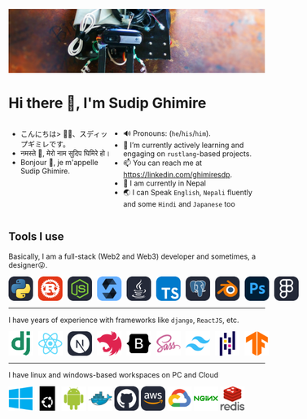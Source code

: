 ![Cover Photo](res/cover.jpg)

# Hi there 👋, I'm Sudip Ghimire

<div style="display:flex;">

<div style="width:40%">

- こんにちは> 🙇‍♂️、スディップギミレです。
- नमस्ते 🙏, मेरो नाम सुदिप घिमिरे हो।
- Bonjour 👋, je m'appelle Sudip Ghimire.

</div>

<div style="width:60%">

- 🔊 Pronouns: (`he`/`his`/`him`).
- 🌱 I’m currently actively learning and engaging on `rustlang`-based projects.
- 📫 You can reach me at <https://linkedin.com/ghimiresdp>.
- 📌 I am currently in Nepal
- 🌏 I can Speak `English`, `Nepali` fluently and some `Hindi` and `Japanese` too

</div>

</div>

## Tools I use

Basically, I am a full-stack (Web2 and Web3) developer and sometimes, a designer😜.

<div style="display:flex; gap:10px;">

<img src="https://raw.githubusercontent.com/tandpfun/skill-icons/de91fca307a83d75fc5b1f6ce24540454acead41/icons/Python-Dark.svg" alt="python" width="48" height="48" />
 <img src="https://raw.githubusercontent.com/tandpfun/skill-icons/de91fca307a83d75fc5b1f6ce24540454acead41/icons/Rust.svg" alt="rustlang" width="48" height="48">
<img src="https://raw.githubusercontent.com/tandpfun/skill-icons/de91fca307a83d75fc5b1f6ce24540454acead41/icons/NodeJS-Dark.svg" alt="nodejs" width="48" height="48" />
<img src="https://raw.githubusercontent.com/tandpfun/skill-icons/de91fca307a83d75fc5b1f6ce24540454acead41/icons/Solidity.svg" alt="solidity" width="48" height="48"/>
<img src="https://raw.githubusercontent.com/tandpfun/skill-icons/de91fca307a83d75fc5b1f6ce24540454acead41/icons/Java-Dark.svg" alt="java" width="48" height="48"/>
<img src="https://raw.githubusercontent.com/tandpfun/skill-icons/de91fca307a83d75fc5b1f6ce24540454acead41/icons/TypeScript.svg" alt="typescript" width="48" height="48" />
<img src="https://raw.githubusercontent.com/tandpfun/skill-icons/de91fca307a83d75fc5b1f6ce24540454acead41/icons/PostgreSQL-Dark.svg" alt="postgresql" width="48" height="48">
<img src="https://raw.githubusercontent.com/tandpfun/skill-icons/de91fca307a83d75fc5b1f6ce24540454acead41/icons/Blender-Dark.svg" alt="blender" width="48" height="48">
<img src="https://raw.githubusercontent.com/tandpfun/skill-icons/de91fca307a83d75fc5b1f6ce24540454acead41/icons/Photoshop.svg" alt="photoshop" width="48" height="48">
<img src="https://raw.githubusercontent.com/tandpfun/skill-icons/de91fca307a83d75fc5b1f6ce24540454acead41/icons/Figma-Dark.svg" alt="figma" width="48" height="48">

</div>

-----

I have years of experience with frameworks like `django`, `ReactJS`, etc.

<div style="display:flex; gap:10px;">

<img src="https://raw.githubusercontent.com/devicons/devicon/master/icons/django/django-plain.svg" alt="django" width="48" height="48"  style="filter:brightness(3)">
<img src="https://raw.githubusercontent.com/devicons/devicon/master/icons/react/react-original.svg" alt="react" width="48" height="48" />
<img src="https://raw.githubusercontent.com/tandpfun/skill-icons/de91fca307a83d75fc5b1f6ce24540454acead41/icons/NextJS-Dark.svg" alt="next" width="48" height="48">
<img src="https://raw.githubusercontent.com/devicons/devicon/master/icons/nestjs/nestjs-plain.svg" alt="nest" width="48" height="48" />
<img src="https://raw.githubusercontent.com/devicons/devicon/master/icons/bootstrap/bootstrap-plain.svg" alt="bootstrap" width="48" height="48" />
<img src="https://raw.githubusercontent.com/devicons/devicon/master/icons/sass/sass-original.svg" alt="sass" width="48" height="48" />
<img src="https://raw.githubusercontent.com/devicons/devicon/master/icons/tailwindcss/tailwindcss-plain.svg" alt="tailwind" width="48" height="48">
<img src="https://raw.githubusercontent.com/devicons/devicon/master/icons/pandas/pandas-original.svg" alt="pandas" width="48" height="48">
<img src="https://raw.githubusercontent.com/devicons/devicon/master/icons/tensorflow/tensorflow-original.svg" alt="tensorflow" width="48" height="48">

</div>

-----

I have linux and windows-based workspaces on PC and Cloud
<div class="display:flex; gap:10px;">

<img src="https://raw.githubusercontent.com/devicons/devicon/master/icons/windows8/windows8-original.svg" alt="windows" width="48" height="48">
<img src="https://raw.githubusercontent.com/devicons/devicon/master/icons/ubuntu/ubuntu-plain.svg" alt="ubuntu" width="48" height="48">
<!-- <img src="https://raw.githubusercontent.com/devicons/devicon/master/icons/apple/apple-original.svg" alt="mac" width="48" height="48"> -->
<img src="https://raw.githubusercontent.com/devicons/devicon/master/icons/android/android-plain.svg" alt="android" width="48" height="48">
<img src="https://raw.githubusercontent.com/devicons/devicon/master/icons/docker/docker-original.svg" alt="Docker" width="48" height="48" />
<img src="https://raw.githubusercontent.com/tandpfun/skill-icons/de91fca307a83d75fc5b1f6ce24540454acead41/icons/Github-Dark.svg" alt="github" width="48" height="48">
<img src="https://raw.githubusercontent.com/tandpfun/skill-icons/de91fca307a83d75fc5b1f6ce24540454acead41/icons/AWS-Dark.svg" alt="aws" width="48" height="48"/>
<img src="https://raw.githubusercontent.com/devicons/devicon/master/icons/googlecloud/googlecloud-original.svg" alt="gcp" width="48" height="48" />
<img src="https://raw.githubusercontent.com/devicons/devicon/master/icons/nginx/nginx-original.svg" alt="nginx" width="48" height="48">
<img src="https://raw.githubusercontent.com/devicons/devicon/master/icons/redis/redis-original-wordmark.svg" alt="redis" width="48" height="48" />

</div>
<!-- <img src="" alt="" width="48" height="48"> -->

<!-- ## 🔭 I’m currently (but not actively) working on some of the projects

- [prefab server](https://github.com/ghimiresdp/prefab)
- [Rust Challenges](https://github.com/ghimiresdp/rust-challenges)
- [Python Projects](https://github.com/ghimiresdp/python-projects)
- [Python Notes](https://github.com/ghimiresdp/python-notes) -->

<!--
**ghimiresdp/ghimiresdp** is a ✨ _special_ ✨ repository because its `README.md` (this file) appears on your GitHub profile.

Here are some ideas to get you started:

- 🔭 I’m currently working on ...
- 🌱 I’m currently learning ...
- 👯 I’m looking to collaborate on ...
- 🤔 I’m looking for help with ...
- 💬 Ask me about ...
- 📫 How to reach me: ...
- 😄 Pronouns: ...
- ⚡ Fun fact: ...
-->
